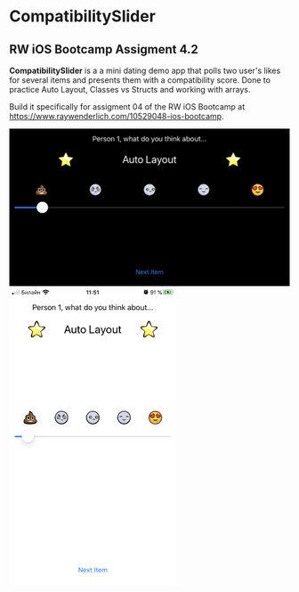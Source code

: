 # CompatibilitySlider
## RW iOS Bootcamp Assigment 4.2

**CompatibilitySlider** is a a mini dating  demo app that polls two user's likes for several items and presents them with a compatibility score. Done to practice Auto Layout, Classes vs Structs and working with arrays. 

Build it specifically for assigment 04 of the RW iOS Bootcamp at https://www.raywenderlich.com/10529048-ios-bootcamp.

<img src="Screenshots/compatibility-slider-hr.png" width="600">
<kbd><img src="Screenshots/compatibility-slider.png" width="300"></kbd>
